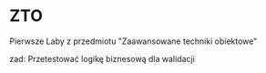 # ZTO
Pierwsze Laby z przedmiotu "Zaawansowane techniki obiektowe"

zad: Przetestować logikę biznesową dla walidacji